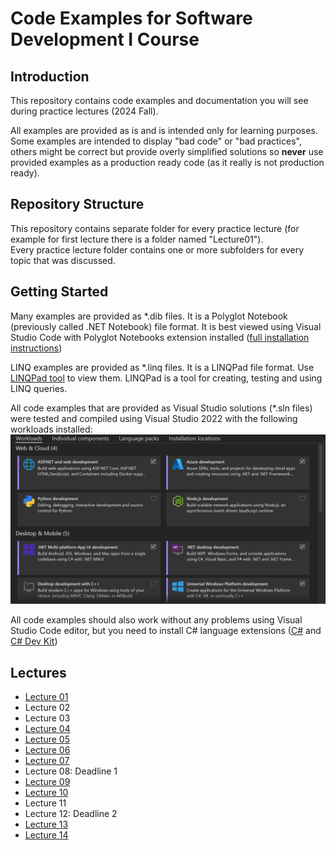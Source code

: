 # Code Examples for Software Development I Course

## Introduction

This repository contains code examples and documentation you will see during practice lectures (2024 Fall).  

All examples are provided as is and is intended only for learning purposes. Some examples are intended to display "bad code" or "bad practices", others might be correct but provide overly simplified solutions so **never** use provided examples as a production ready code (as it really is not production ready).

## Repository Structure

This repository contains separate folder for every practice lecture (for example for first lecture there is a folder named "Lecture01").  
Every practice lecture folder contains one or more subfolders for every topic that was discussed.

## Getting Started

Many examples are provided as *.dib files. It is a Polyglot Notebook (previously called .NET Notebook) file format. It is best viewed using Visual Studio Code with Polyglot Notebooks extension installed ([full installation instructions](https://marketplace.visualstudio.com/items?itemName=ms-dotnettools.dotnet-interactive-vscode))

LINQ examples are provided as *.linq files. It is a LINQPad file format. Use [LINQPad tool](https://www.linqpad.net/Download.aspx) to view them. LINQPad is a tool for creating, testing and using LINQ queries.

All code examples that are provided as Visual Studio solutions (*.sln files) were tested and compiled using Visual Studio 2022 with the following workloads installed:
![workloads](images/vs_install.png)

All code examples should also work without any problems using Visual Studio Code editor, but you need to install C# language extensions ([C#](https://marketplace.visualstudio.com/items?itemName=ms-dotnettools.csharp) and [C# Dev Kit](https://marketplace.visualstudio.com/items?itemName=ms-dotnettools.csdevkit))

## Lectures

- [Lecture 01](Lecture01/README.md)
- Lecture 02
- Lecture 03
- [Lecture 04](Lecture04/README.md)
- [Lecture 05](Lecture05/README.md)
- [Lecture 06](Lecture06/README.md)
- [Lecture 07](Lecture07/README.md)
- Lecture 08: Deadline 1
- [Lecture 09](Lecture09/README.md)
- [Lecture 10](Lecture10/README.md)
- Lecture 11
- Lecture 12: Deadline 2
- [Lecture 13](Lecture13/README.md)
- [Lecture 14](Lecture14/README.md)
